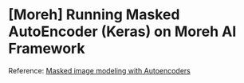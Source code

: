 # [Moreh] Running Masked AutoEncoder (Keras) on Moreh AI Framework

Reference: [Masked image modeling with Autoencoders](https://keras.io/examples/vision/masked_image_modeling/)
